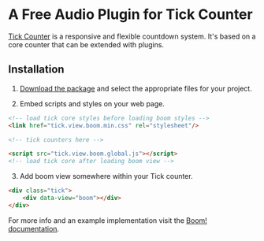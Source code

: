 # A Free Audio Plugin for Tick Counter

[Tick Counter](http://tickcounterplugin.com) is a responsive and flexible countdown system. It's based on a core counter that can be extended with plugins.


## Installation

1. [Download the package](https://github.com/pqina/tick-view-boom/archive/master.zip) and select the appropriate files for your project.

2. Embed scripts and styles on your web page.

```html
<!-- load tick core styles before loading boom styles -->
<link href="tick.view.boom.min.css" rel="stylesheet"/>

<!-- tick counters here -->

<script src="tick.view.boom.global.js"></script>
<!-- load tick core after loading boom view -->
```

3. Add boom view somewhere within your Tick counter.

```html
<div class="tick">
    <div data-view="boom"></div>
</div>
```

For more info and an example implementation visit the [Boom! documentation](http://tickcounterplugin.com/docs/#boom).

